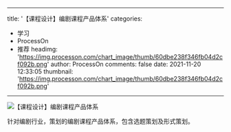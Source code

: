 
---
title: '【课程设计】编剧课程产品体系'
categories: 
 - 学习
 - ProcessOn
 - 推荐
headimg: 'https://img.processon.com/chart_image/thumb/60dbe238f346fb04d2cf092b.png'
author: ProcessOn
comments: false
date: 2021-11-20 12:33:05
thumbnail: 'https://img.processon.com/chart_image/thumb/60dbe238f346fb04d2cf092b.png'
---

<div>   
<img class="thumb" alt="【课程设计】编剧课程产品体系" src="https://img.processon.com/chart_image/thumb/60dbe238f346fb04d2cf092b.png" referrerpolicy="no-referrer">
<p>针对编剧行业，策划的编剧课程产品体系，包含选题策划及形式策划。</p>  
</div>
            